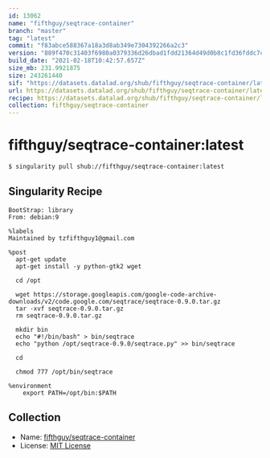 ```yaml
---
id: 13062
name: "fifthguy/seqtrace-container"
branch: "master"
tag: "latest"
commit: "f83abce588367a18a3d8ab349e7304392266a2c3"
version: "889f470c31403f6980a0379336d26dbad1fdd21364d49d0b8c1fd36fddc7ca91"
build_date: "2021-02-18T10:42:57.657Z"
size_mb: 231.9921875
size: 243261440
sif: "https://datasets.datalad.org/shub/fifthguy/seqtrace-container/latest/2021-02-18-f83abce5-889f470c/889f470c31403f6980a0379336d26dbad1fdd21364d49d0b8c1fd36fddc7ca91.sif"
url: https://datasets.datalad.org/shub/fifthguy/seqtrace-container/latest/2021-02-18-f83abce5-889f470c/
recipe: https://datasets.datalad.org/shub/fifthguy/seqtrace-container/latest/2021-02-18-f83abce5-889f470c/Singularity
collection: fifthguy/seqtrace-container
---
```


# fifthguy/seqtrace-container:latest

```bash
$ singularity pull shub://fifthguy/seqtrace-container:latest
```

## Singularity Recipe

```singularity
BootStrap: library
From: debian:9

%labels
Maintained by tzfifthguy1@gmail.com

%post
  apt-get update
  apt-get install -y python-gtk2 wget

  cd /opt

  wget https://storage.googleapis.com/google-code-archive-downloads/v2/code.google.com/seqtrace/seqtrace-0.9.0.tar.gz 
  tar -xvf seqtrace-0.9.0.tar.gz
  rm seqtrace-0.9.0.tar.gz

  mkdir bin
  echo "#!/bin/bash" > bin/seqtrace
  echo "python /opt/seqtrace-0.9.0/seqtrace.py" >> bin/seqtrace

  cd 
  
  chmod 777 /opt/bin/seqtrace

%environment
	export PATH=/opt/bin:$PATH
```

## Collection

 - Name: [fifthguy/seqtrace-container](https://github.com/fifthguy/seqtrace-container)
 - License: [MIT License](https://api.github.com/licenses/mit)

